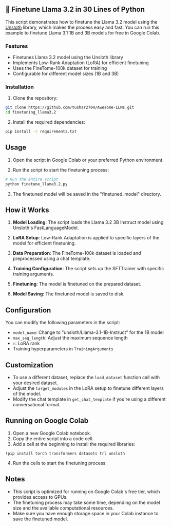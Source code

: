 ## 🦙 Finetune Llama 3.2 in 30 Lines of Python

This script demonstrates how to finetune the Llama 3.2 model using the [Unsloth](https://unsloth.ai/) library, which makes the process easy and fast. You can run this example to finetune Llama 3.1 1B and 3B models for free in Google Colab.

### Features

- Finetunes Llama 3.2 model using the Unsloth library
- Implements Low-Rank Adaptation (LoRA) for efficient finetuning
- Uses the FineTome-100k dataset for training
- Configurable for different model sizes (1B and 3B)

### Installation

1. Clone the repository:

```bash
git clone https://github.com/tushar2704/Awesome-LLMs.git
cd finetuning_llama3.2
```

2. Install the required dependencies:

```bash
pip install -r requirements.txt
```

## Usage

1. Open the script in Google Colab or your preferred Python environment.

2. Run the script to start the finetuning process:

```bash
# Run the entire script
python finetune_llama3.2.py
```

3. The finetuned model will be saved in the "finetuned_model" directory.

## How it Works

1. **Model Loading**: The script loads the Llama 3.2 3B Instruct model using Unsloth's FastLanguageModel.

2. **LoRA Setup**: Low-Rank Adaptation is applied to specific layers of the model for efficient finetuning.

3. **Data Preparation**: The FineTome-100k dataset is loaded and preprocessed using a chat template.

4. **Training Configuration**: The script sets up the SFTTrainer with specific training arguments.

5. **Finetuning**: The model is finetuned on the prepared dataset.

6. **Model Saving**: The finetuned model is saved to disk.

## Configuration

You can modify the following parameters in the script:

- `model_name`: Change to "unsloth/Llama-3.1-1B-Instruct" for the 1B model
- `max_seq_length`: Adjust the maximum sequence length
- `r`: LoRA rank
- Training hyperparameters in `TrainingArguments`

## Customization

- To use a different dataset, replace the `load_dataset` function call with your desired dataset.
- Adjust the `target_modules` in the LoRA setup to finetune different layers of the model.
- Modify the chat template in `get_chat_template` if you're using a different conversational format.

## Running on Google Colab

1. Open a new Google Colab notebook.
2. Copy the entire script into a code cell.
3. Add a cell at the beginning to install the required libraries:

```
!pip install torch transformers datasets trl unsloth
```

4. Run the cells to start the finetuning process.

## Notes

- This script is optimized for running on Google Colab's free tier, which provides access to GPUs.
- The finetuning process may take some time, depending on the model size and the available computational resources.
- Make sure you have enough storage space in your Colab instance to save the finetuned model.